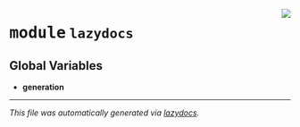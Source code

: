 <!-- markdownlint-disable -->

<a href="../src/lazydocs/__init__.py#L0"><img align="right" style="float:right;" src="https://img.shields.io/badge/-source-cccccc?style=flat-square"></a>

# <kbd>module</kbd> `lazydocs`




**Global Variables**
---------------
- **generation**




---

_This file was automatically generated via [lazydocs](https://github.com/ml-tooling/lazydocs)._
